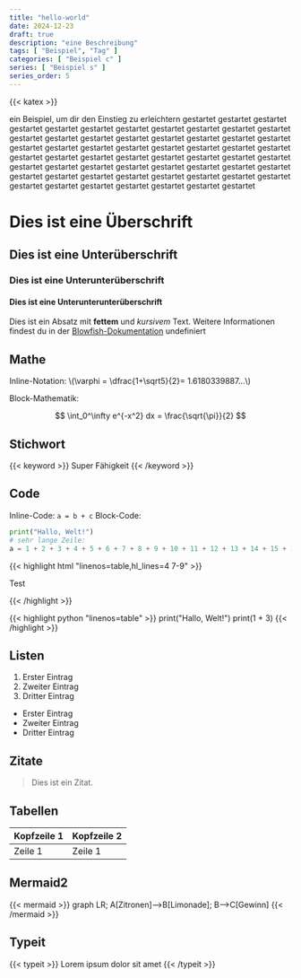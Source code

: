 ```yaml
---
title: "hello-world"
date: 2024-12-23
draft: true
description: "eine Beschreibung"
tags: [ "Beispiel", "Tag" ]
categories: [ "Beispiel c" ]
series: [ "Beispiel s" ]
series_order: 5
---
```

{{< katex >}}

ein Beispiel, um dir den Einstieg zu erleichtern gestartet gestartet gestartet gestartet gestartet gestartet gestartet gestartet gestartet gestartet gestartet gestartet gestartet gestartet gestartet gestartet gestartet gestartet gestartet gestartet gestartet gestartet gestartet gestartet gestartet gestartet gestartet gestartet gestartet gestartet gestartet gestartet gestartet gestartet gestartet gestartet gestartet gestartet gestartet gestartet gestartet gestartet gestartet gestartet gestartet gestartet gestartet gestartet gestartet gestartet gestartet gestartet gestartet gestartet gestartet gestartet gestartet gestartet

# Dies ist eine Überschrift

## Dies ist eine Unterüberschrift

### Dies ist eine Unterunterüberschrift

#### Dies ist eine Unterunterunterüberschrift

Dies ist ein Absatz mit **fettem** und *kursivem* Text.
Weitere Informationen findest du in der [Blowfish-Dokumentation](https://blowfish.page/)
undefiniert

## Mathe

Inline-Notation: \\(\varphi = \dfrac{1+\sqrt5}{2}= 1.6180339887…\\)

Block-Mathematik:

$$
\int_0^\infty e^{-x^2} dx = \frac{\sqrt{\pi}}{2}
$$

## Stichwort
{{< keyword >}} Super Fähigkeit {{< /keyword >}}

## Code

Inline-Code: `a = b + c`
Block-Code:

```python
print("Hallo, Welt!")
# sehr lange Zeile:
a = 1 + 2 + 3 + 4 + 5 + 6 + 7 + 8 + 9 + 10 + 11 + 12 + 13 + 14 + 15 + 16 + 17 + 18 + 19 + 20 + 21
```

{{< highlight html "linenos=table,hl_lines=4 7-9" >}}

<!DOCTYPE html>
<html lang="de">
<head>
  <meta charset="utf-8">
  <title>Beispiel HTML5 Dokument</title>
</head>
<body>
  <p>Test</p>
</body>
</html>
{{< /highlight >}}

{{< highlight python "linenos=table" >}}
print("Hallo, Welt!")
print(1 + 3)
{{< /highlight >}}

## Listen

1. Erster Eintrag
2. Zweiter Eintrag
3. Dritter Eintrag

- Erster Eintrag
- Zweiter Eintrag
- Dritter Eintrag

## Zitate

> Dies ist ein Zitat.

## Tabellen

| Kopfzeile 1 | Kopfzeile 2 |
|----------|----------|
| Zeile 1    | Zeile 1    |

## Mermaid2

{{< mermaid >}}
graph LR;
A[Zitronen]-->B[Limonade];
B-->C[Gewinn]
{{< /mermaid >}}

## Typeit

{{< typeit >}}
Lorem ipsum dolor sit amet
{{< /typeit >}}